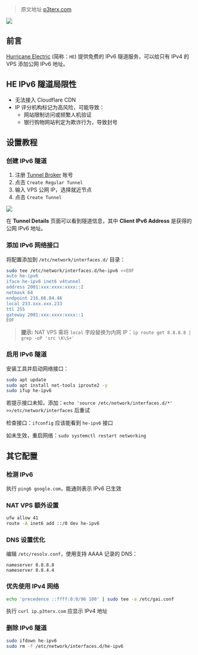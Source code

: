 > 原文地址 [p3terx.com](https://p3terx.com/archives/use-he-tunnel-broker-to-add-public-network-ipv6-support-to-ipv4-vps-for-free.html)

![](https://imgcdn.p3terx.com/post/20210225051254.jpg)

## 前言

[Hurricane Electric](https://p3terx.com/go/aHR0cHM6Ly9oZS5uZXQ) (简称：`HE`) 提供免费的 IPv6 隧道服务，可以给只有 IPv4 的 VPS 添加公网 IPv6 地址。

## HE IPv6 隧道局限性

* 无法接入 Cloudflare CDN
* IP 评分机构标记为高风险，可能导致：
  * 网站限制访问或频繁人机验证
  * 银行购物网站判定为欺诈行为，导致封号

## 设置教程

### 创建 IPv6 隧道

1. 注册 [Tunnel Broker](https://p3terx.com/go/aHR0cHM6Ly93d3cudHVubmVsYnJva2VyLm5ldA) 账号
2. 点击 `Create Regular Tunnel`
3. 输入 VPS 公网 IP，选择就近节点
4. 点击 `Create Tunnel`

![](https://imgcdn.p3terx.com/post/20210214034651.png)

在 **Tunnel Details** 页面可以看到隧道信息，其中 **Client IPv6 Address** 是获得的公网 IPv6 地址。

### 添加 IPv6 网络接口

将配置添加到 `/etc/network/interfaces.d/` 目录：

```bash
sudo tee /etc/network/interfaces.d/he-ipv6 <<EOF
auto he-ipv6
iface he-ipv6 inet6 v4tunnel
address 2001:xxx:xxxx:xxxx::2
netmask 64
endpoint 216.66.84.46
local 233.xxx.xxx.233
ttl 255
gateway 2001:xxx:xxxx:xxxx::1
EOF
```

> **提示:** NAT VPS 需将 `local` 字段替换为内网 IP：`ip route get 8.8.8.8 | grep -oP 'src \K\S+'`

### 启用 IPv6 隧道

安装工具并启动网络接口：

```bash
sudo apt update
sudo apt install net-tools iproute2 -y
sudo ifup he-ipv6
```

若提示接口未知，添加：`echo 'source /etc/network/interfaces.d/*' >>/etc/network/interfaces` 后重试

检查接口：`ifconfig` 应该能看到 `he-ipv6` 接口

如未生效，重启网络：`sudo systemctl restart networking`

## 其它配置

### 检测 IPv6

执行 `ping6 google.com`，能通则表示 IPv6 已生效

### NAT VPS 额外设置

```bash
ufw allow 41
route -A inet6 add ::/0 dev he-ipv6
```

### DNS 设置优化

编辑 `/etc/resolv.conf`，使用支持 AAAA 记录的 DNS：

```
nameserver 8.8.8.8
nameserver 8.8.4.4
```

### 优先使用 IPv4 网络

```bash
echo 'precedence ::ffff:0:0/96 100' | sudo tee -a /etc/gai.conf
```

执行 `curl ip.p3terx.com` 应显示 IPv4 地址

### 删除 IPv6 隧道

```bash
sudo ifdown he-ipv6
sudo rm -f /etc/network/interfaces.d/he-ipv6
```
